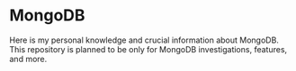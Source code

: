 # MongoDB
Here is my personal knowledge and crucial information about MongoDB. This repository is planned to be only for MongoDB investigations, features, and more.
